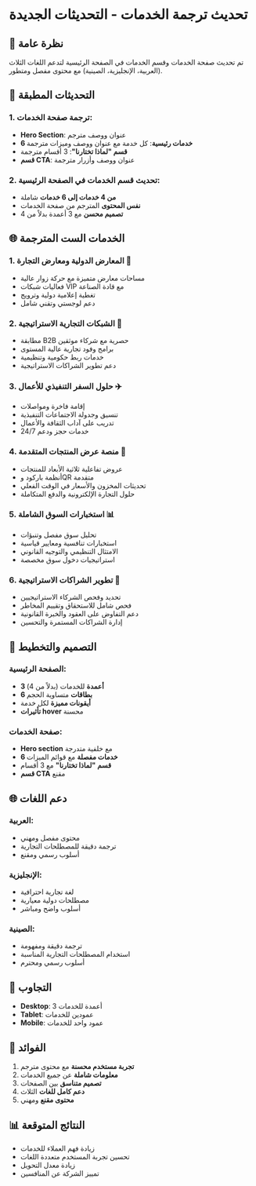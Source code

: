 # تحديث ترجمة الخدمات - التحديثات الجديدة

## 🎯 نظرة عامة
تم تحديث صفحة الخدمات وقسم الخدمات في الصفحة الرئيسية لتدعم اللغات الثلاث (العربية، الإنجليزية، الصينية) مع محتوى مفصل ومتطور.

## 📝 التحديثات المطبقة

### **1. ترجمة صفحة الخدمات:**
- **Hero Section**: عنوان ووصف مترجم
- **6 خدمات رئيسية**: كل خدمة مع عنوان ووصف وميزات مترجمة
- **قسم "لماذا تختارنا"**: 3 أقسام مترجمة
- **قسم CTA**: عنوان ووصف وأزرار مترجمة

### **2. تحديث قسم الخدمات في الصفحة الرئيسية:**
- **من 4 خدمات إلى 6 خدمات** شاملة
- **نفس المحتوى** المترجم من صفحة الخدمات
- **تصميم محسن** مع 3 أعمدة بدلاً من 4

## 🌐 الخدمات الست المترجمة

### **1. المعارض الدولية ومعارض التجارة** 🏢
- مساحات معارض متميزة مع حركة زوار عالية
- فعاليات شبكات VIP مع قادة الصناعة
- تغطية إعلامية دولية وترويج
- دعم لوجستي وتقني شامل

### **2. الشبكات التجارية الاستراتيجية** 🤝
- مطابقة B2B حصرية مع شركاء موثقين
- برامج وفود تجارية عالية المستوى
- خدمات ربط حكومية وتنظيمية
- دعم تطوير الشراكات الاستراتيجية

### **3. حلول السفر التنفيذي للأعمال** ✈️
- إقامة فاخرة ومواصلات
- تنسيق وجدولة الاجتماعات التنفيذية
- تدريب على آداب الثقافة والأعمال
- خدمات حجز ودعم 24/7

### **4. منصة عرض المنتجات المتقدمة** 📱
- عروض تفاعلية ثلاثية الأبعاد للمنتجات
- أنظمة باركود وQR متقدمة
- تحديثات المخزون والأسعار في الوقت الفعلي
- حلول التجارة الإلكترونية والدفع المتكاملة

### **5. استخبارات السوق الشاملة** 📊
- تحليل سوق مفصل وتنبؤات
- استخبارات تنافسية ومعايير قياسية
- الامتثال التنظيمي والتوجيه القانوني
- استراتيجيات دخول سوق مخصصة

### **6. تطوير الشراكات الاستراتيجية** 🎯
- تحديد وفحص الشركاء الاستراتيجيين
- فحص شامل للاستحقاق وتقييم المخاطر
- دعم التفاوض على العقود والخبرة القانونية
- إدارة الشراكات المستمرة والتحسين

## 🎨 التصميم والتخطيط

### **الصفحة الرئيسية:**
- **3 أعمدة** للخدمات (بدلاً من 4)
- **6 بطاقات** متساوية الحجم
- **أيقونات مميزة** لكل خدمة
- **تأثيرات hover** محسنة

### **صفحة الخدمات:**
- **Hero section** مع خلفية متدرجة
- **6 خدمات مفصلة** مع قوائم الميزات
- **قسم "لماذا تختارنا"** مع 3 أقسام
- **قسم CTA** مقنع

## 🌐 دعم اللغات

### **العربية:**
- محتوى مفصل ومهني
- ترجمة دقيقة للمصطلحات التجارية
- أسلوب رسمي ومقنع

### **الإنجليزية:**
- لغة تجارية احترافية
- مصطلحات دولية معيارية
- أسلوب واضح ومباشر

### **الصينية:**
- ترجمة دقيقة ومفهومة
- استخدام المصطلحات التجارية المناسبة
- أسلوب رسمي ومحترم

## 📱 التجاوب
- **Desktop**: 3 أعمدة للخدمات
- **Tablet**: عمودين للخدمات
- **Mobile**: عمود واحد للخدمات

## 🎯 الفوائد
1. **تجربة مستخدم محسنة** مع محتوى مترجم
2. **معلومات شاملة** عن جميع الخدمات
3. **تصميم متناسق** بين الصفحات
4. **دعم كامل للغات** الثلاث
5. **محتوى مقنع** ومهني

## 📊 النتائج المتوقعة
- زيادة فهم العملاء للخدمات
- تحسين تجربة المستخدم متعددة اللغات
- زيادة معدل التحويل
- تمييز الشركة عن المنافسين
